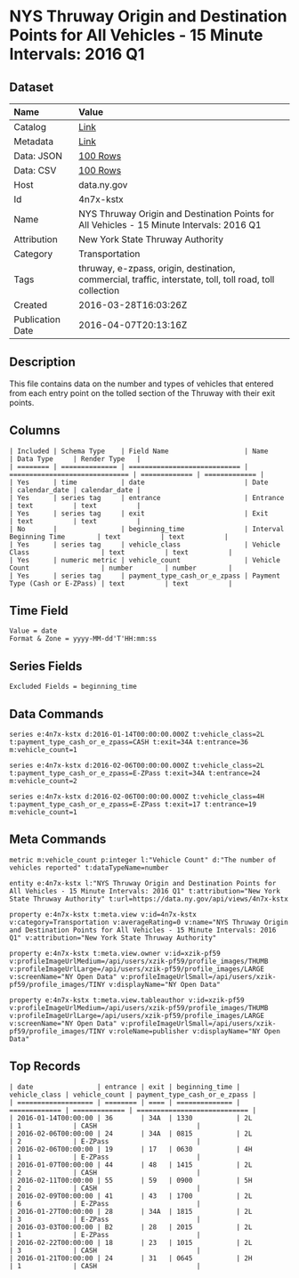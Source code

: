 # NYS Thruway Origin and Destination Points for All Vehicles - 15 Minute Intervals: 2016 Q1

## Dataset

| Name | Value |
| :--- | :---- |
| Catalog | [Link](https://catalog.data.gov/dataset/nys-thruway-origin-and-destination-points-for-all-vehicles-15-minute-intervals-2016-q1) |
| Metadata | [Link](https://data.ny.gov/api/views/4n7x-kstx) |
| Data: JSON | [100 Rows](https://data.ny.gov/api/views/4n7x-kstx/rows.json?max_rows=100) |
| Data: CSV | [100 Rows](https://data.ny.gov/api/views/4n7x-kstx/rows.csv?max_rows=100) |
| Host | data.ny.gov |
| Id | 4n7x-kstx |
| Name | NYS Thruway Origin and Destination Points for All Vehicles - 15 Minute Intervals: 2016 Q1 |
| Attribution | New York State Thruway Authority |
| Category | Transportation |
| Tags | thruway, e-zpass, origin, destination, commercial, traffic, interstate, toll, toll road, toll collection |
| Created | 2016-03-28T16:03:26Z |
| Publication Date | 2016-04-07T20:13:16Z |

## Description

This file contains data on the number and types of vehicles that entered from each entry point on the tolled section of the Thruway with their exit points.

## Columns

```ls
| Included | Schema Type    | Field Name                   | Name                           | Data Type     | Render Type   |
| ======== | ============== | ============================ | ============================== | ============= | ============= |
| Yes      | time           | date                         | Date                           | calendar_date | calendar_date |
| Yes      | series tag     | entrance                     | Entrance                       | text          | text          |
| Yes      | series tag     | exit                         | Exit                           | text          | text          |
| No       |                | beginning_time               | Interval Beginning Time        | text          | text          |
| Yes      | series tag     | vehicle_class                | Vehicle Class                  | text          | text          |
| Yes      | numeric metric | vehicle_count                | Vehicle Count                  | number        | number        |
| Yes      | series tag     | payment_type_cash_or_e_zpass | Payment Type (Cash or E-ZPass) | text          | text          |
```

## Time Field

```ls
Value = date
Format & Zone = yyyy-MM-dd'T'HH:mm:ss
```

## Series Fields

```ls
Excluded Fields = beginning_time
```

## Data Commands

```ls
series e:4n7x-kstx d:2016-01-14T00:00:00.000Z t:vehicle_class=2L t:payment_type_cash_or_e_zpass=CASH t:exit=34A t:entrance=36 m:vehicle_count=1

series e:4n7x-kstx d:2016-02-06T00:00:00.000Z t:vehicle_class=2L t:payment_type_cash_or_e_zpass=E-ZPass t:exit=34A t:entrance=24 m:vehicle_count=2

series e:4n7x-kstx d:2016-02-06T00:00:00.000Z t:vehicle_class=4H t:payment_type_cash_or_e_zpass=E-ZPass t:exit=17 t:entrance=19 m:vehicle_count=1
```

## Meta Commands

```ls
metric m:vehicle_count p:integer l:"Vehicle Count" d:"The number of vehicles reported" t:dataTypeName=number

entity e:4n7x-kstx l:"NYS Thruway Origin and Destination Points for All Vehicles - 15 Minute Intervals: 2016 Q1" t:attribution="New York State Thruway Authority" t:url=https://data.ny.gov/api/views/4n7x-kstx

property e:4n7x-kstx t:meta.view v:id=4n7x-kstx v:category=Transportation v:averageRating=0 v:name="NYS Thruway Origin and Destination Points for All Vehicles - 15 Minute Intervals: 2016 Q1" v:attribution="New York State Thruway Authority"

property e:4n7x-kstx t:meta.view.owner v:id=xzik-pf59 v:profileImageUrlMedium=/api/users/xzik-pf59/profile_images/THUMB v:profileImageUrlLarge=/api/users/xzik-pf59/profile_images/LARGE v:screenName="NY Open Data" v:profileImageUrlSmall=/api/users/xzik-pf59/profile_images/TINY v:displayName="NY Open Data"

property e:4n7x-kstx t:meta.view.tableauthor v:id=xzik-pf59 v:profileImageUrlMedium=/api/users/xzik-pf59/profile_images/THUMB v:profileImageUrlLarge=/api/users/xzik-pf59/profile_images/LARGE v:screenName="NY Open Data" v:profileImageUrlSmall=/api/users/xzik-pf59/profile_images/TINY v:roleName=publisher v:displayName="NY Open Data"
```

## Top Records

```ls
| date                | entrance | exit | beginning_time | vehicle_class | vehicle_count | payment_type_cash_or_e_zpass | 
| =================== | ======== | ==== | ============== | ============= | ============= | ============================ | 
| 2016-01-14T00:00:00 | 36       | 34A  | 1330           | 2L            | 1             | CASH                         | 
| 2016-02-06T00:00:00 | 24       | 34A  | 0815           | 2L            | 2             | E-ZPass                      | 
| 2016-02-06T00:00:00 | 19       | 17   | 0630           | 4H            | 1             | E-ZPass                      | 
| 2016-01-07T00:00:00 | 44       | 48   | 1415           | 2L            | 2             | CASH                         | 
| 2016-02-11T00:00:00 | 55       | 59   | 0900           | 5H            | 2             | CASH                         | 
| 2016-02-09T00:00:00 | 41       | 43   | 1700           | 2L            | 6             | E-ZPass                      | 
| 2016-01-27T00:00:00 | 28       | 34A  | 1815           | 2L            | 3             | E-ZPass                      | 
| 2016-03-03T00:00:00 | B2       | 28   | 2015           | 2L            | 1             | E-ZPass                      | 
| 2016-02-22T00:00:00 | 18       | 23   | 1015           | 2L            | 3             | CASH                         | 
| 2016-01-21T00:00:00 | 24       | 31   | 0645           | 2H            | 1             | CASH                         | 
```